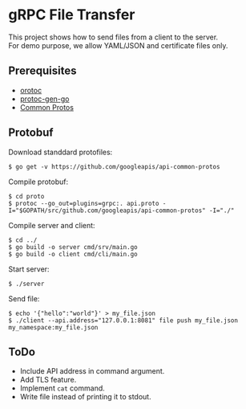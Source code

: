 # gRPC File Transfer

This project shows how to send files from a client to the server.\
For demo purpose, we allow YAML/JSON and certificate files only.

## Prerequisites

- [orotoc](https://github.com/protocolbuffers/protobuf/releases)
- [protoc-gen-go](https://github.com/golang/protobuf)
- [Common Protos](https://github.com/googleapis/api-common-protos)

## Protobuf

Download standdard protofiles:
```
$ go get -v https://github.com/googleapis/api-common-protos
```

Compile protobuf:
```
$ cd proto
$ protoc --go_out=plugins=grpc:. api.proto -I="$GOPATH/src/github.com/googleapis/api-common-protos" -I="./"
```

Compile server and client:
```
$ cd ../
$ go build -o server cmd/srv/main.go
$ go build -o client cmd/cli/main.go
```

Start server:
```
$ ./server
```

Send file:
```
$ echo '{"hello":"world"}' > my_file.json
$ ./client --api.address="127.0.0.1:8081" file push my_file.json my_namespace:my_file.json
```

## ToDo

- Include API address in command argument.
- Add TLS feature.
- Implement `cat` command.
- Write file instead of printing it to stdout.
